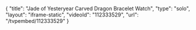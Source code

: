 {
    "title": "Jade of Yesteryear Carved Dragon Bracelet Watch",
    "type": "solo",
    "layout": "iframe-static",
    "videoId": "112333529",
    "url": "\/tvpembed\/112333529"
}